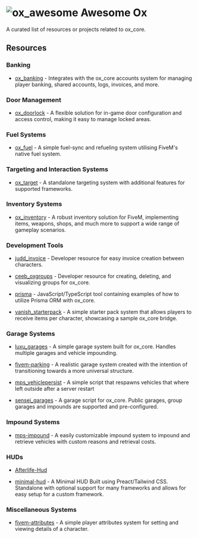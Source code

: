 # ![ox_awesome](https://github.com/user-attachments/assets/e1762d51-b04a-4d40-a6d4-c8686b15012e) Awesome Ox

A curated list of resources or projects related to ox_core.

## Resources

### Banking

- [ox_banking](https://github.com/overextended/ox_banking) - Integrates with the ox_core accounts system for managing player banking, shared accounts, logs, invoices, and more.

### Door Management

- [ox_doorlock](https://github.com/overextended/ox_doorlock) - A flexible solution for in-game door configuration and access control, making it easy to manage locked areas.

### Fuel Systems

- [ox_fuel](https://github.com/overextended/ox_fuel) - A simple fuel-sync and refueling system utilising FiveM's native fuel system.

### Targeting and Interaction Systems

- [ox_target](https://github.com/overextended/ox_target) - A standalone targeting system with additional features for supported frameworks.

### Inventory Systems

- [ox_inventory](https://github.com/overextended/ox_inventory) - A robust inventory solution for FiveM, implementing items, weapons, shops, and much more to support a wide range of gameplay scenarios.

### Development Tools

- [judd_invoice](https://github.com/juddisjudd/judd_invoice) - Developer resource for easy invoice creation between characters.

- [ceeb_oxgroups](https://github.com/CeebDev/ceeb_oxgroups) - Developer resource for creating, deleting, and visualizing groups for ox_core.

- [prisma](https://github.com/arlofonseca/prisma) - JavaScript/TypeScript tool containing examples of how to utilize Prisma ORM with ox_core.

- [vanish_starterpack](https://github.com/vanishdevs/vanish_starterpack) - A simple starter pack system that allows players to receive items per character, showcasing a sample ox_core bridge.

### Garage Systems

- [luxu_garages](https://github.com/luxu-gg/luxu_garages_ox) - A simple garage system built for ox_core. Handles multiple garages and vehicle impounding.

- [fivem-parking](https://github.com/arlofonseca/fivem-parking) - A realistic garage system created with the intention of transitioning towards a more universal structure.

- [mps_vehiclepersist](https://github.com/Maximus7474/mps_vehiclepersist) - A simple script that respawns vehicles that where left outside after a server restart

- [sensei_garages](https://github.com/MauroNr1/sensei_garages) - A garage script for ox_core. Public garages, group garages and impounds are supported and pre-configured.

### Impound Systems

- [mps-impound](https://github.com/Maximus7474/mps-impound-4-oxcore) - A easily customizable impound system to impound and retrieve vehicles with custom reasons and retrieval costs.

### HUDs

- [Afterlife-Hud](https://github.com/AfterLifeStudio/Afterlife-Hud)

- [minimal-hud](https://github.com/ThatMadCap/minimal-hud) - A Minimal HUD Built using Preact/Tailwind CSS. Standalone with optional support for many frameworks and allows for easy setup for a custom framework.

### Miscellaneous Systems

- [fivem-attributes](https://github.com/arlofonseca/fivem-attributes) - A simple player attributes system for setting and viewing details of a character.
